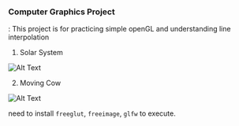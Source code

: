 ### Computer Graphics Project
 : This project is for practicing simple openGL and understanding line interpolation

1. Solar System

![Alt Text](https://github.com/heojh93/ComputerGraphics/Moving_Cow/cow.gif)

2. Moving Cow

![Alt Text](https://github.com/heojh93/ComputerGraphics/Solar/solar.gif)

need to install `freeglut`, `freeimage`, `glfw` to execute. 
